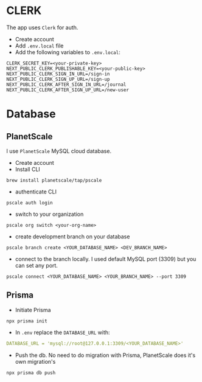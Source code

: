 # CLERK

The app uses `Clerk` for auth.

- Create account
- Add `.env.local` file
- Add the following variables to `.env.local`:

```Console
CLERK_SECRET_KEY=<your-private-key>
NEXT_PUBLIC_CLERK_PUBLISHABLE_KEY=<your-public-key>
NEXT_PUBLIC_CLERK_SIGN_IN_URL=/sign-in
NEXT_PUBLIC_CLERK_SIGN_UP_URL=/sign-up
NEXT_PUBLIC_CLERK_AFTER_SIGN_IN_URL=/journal
NEXT_PUBLIC_CLERK_AFTER_SIGN_UP_URL=/new-user
```

# Database

## PlanetScale

I use `PlanetScale` MySQL cloud database.

- Create account
- Install CLI

```Console
brew install planetscale/tap/pscale
```

- authenticate CLI

```Console
pscale auth login
```

- switch to your organization

```Console
pscale org switch <your-org-name>
```

- create development branch on your database

```Console
pscale branch create <YOUR_DATABASE_NAME> <DEV_BRANCH_NAME>
```

- connect to the branch locally. I used default MySQL port (3309) but you can set any port.

```Console
pscale connect <YOUR_DATABASE_NAME> <YOUR_BRANCH_NAME> --port 3309
```

## Prisma

- Initiate Prisma

```Console
npx prisma init
```

- In `.env` replace the `DATABASE_URL` with:

```yaml
DATABASE_URL = 'mysql://root@127.0.0.1:3309/<YOUR_DATABASE_NAME>'
```

- Push the db. No need to do migration with Prisma, PlanetScale does it's own migration's

```Console
npx prisma db push
```
